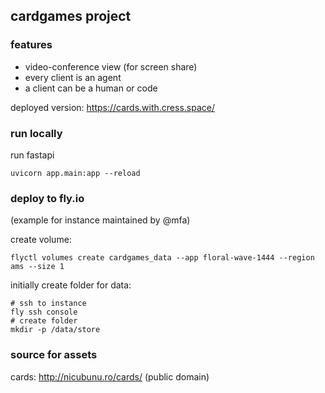 ## cardgames project

### features

- video-conference view (for screen share)
- every client is an agent
- a client can be a human or code

deployed version: <https://cards.with.cress.space/>

### run locally

run fastapi
```
uvicorn app.main:app --reload
```


### deploy to fly.io

(example for instance maintained by @mfa)

create volume:
```
flyctl volumes create cardgames_data --app floral-wave-1444 --region ams --size 1
```

initially create folder for data:
```
# ssh to instance
fly ssh console
# create folder
mkdir -p /data/store
```


### source for assets

cards: http://nicubunu.ro/cards/ (public domain)
